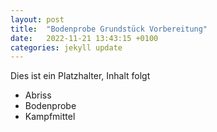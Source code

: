 ```yaml
---
layout: post
title:  "Bodenprobe Grundstück Vorbereitung"
date:   2022-11-21 13:43:15 +0100
categories: jekyll update
---
```


Dies ist ein Platzhalter, Inhalt folgt
- Abriss
- Bodenprobe
- Kampfmittel

